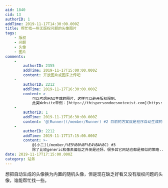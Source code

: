 ```yaml
---
aid: 1840
cid: 13
authorID: 1
addTime: 2019-11-17T14:30:00.000Z
title: 帮忙找一些无版权问题的头像图片
tags:
    - 版权
    - 问题
    - 头像
    - 图片
comments:
    -
        authorID: 2355
        addTime: 2019-11-17T15:00:00.000Z
        content: 开放图片或图床上传吧
    -
        authorID: 2212
        addTime: 2019-11-17T16:30:00.000Z
        content: >-
            可以考虑用AI生成的图片，这样可以避开版权限制。
            此类Website举例：[https://thispersondoesnotexist.com](https://thispersondoesnotexist.com)
    -
        authorID: 1
        addTime: 2019-11-17T16:30:00.000Z
        content: '@[Runner](/member/Runner) #2 目前的方案就是程序自动生成的，但是有点丑……'
    -
        authorID: 2212
        addTime: 2019-11-17T17:15:00.000Z
        content: >-
            @[小二](/member/%E5%B0%8F%E4%BA%8C) #3
            除了比较generic和像素偏低之外倒是还好。很多其它网站也都是相似的策略..
date: 2019-11-17T17:15:00.000Z
category: 站务
---
```


想把自动生成的头像换为内置的随机头像，但是现在缺乏好看又没有版权问题的头像，谁能帮忙找一些。
